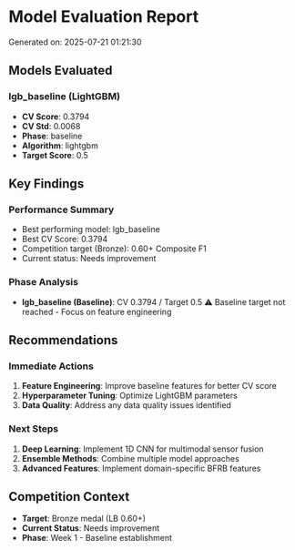 
# Model Evaluation Report

Generated on: 2025-07-21 01:21:30

## Models Evaluated

### lgb_baseline (LightGBM)
- **CV Score**: 0.3794
- **CV Std**: 0.0068
- **Phase**: baseline
- **Algorithm**: lightgbm
- **Target Score**: 0.5


## Key Findings

### Performance Summary
- Best performing model: lgb_baseline
- Best CV Score: 0.3794
- Competition target (Bronze): 0.60+ Composite F1
- Current status: Needs improvement

### Phase Analysis
- **lgb_baseline (Baseline)**: CV 0.3794 / Target 0.5
  ⚠️ Baseline target not reached - Focus on feature engineering


## Recommendations

### Immediate Actions
1. **Feature Engineering**: Improve baseline features for better CV score
2. **Hyperparameter Tuning**: Optimize LightGBM parameters
3. **Data Quality**: Address any data quality issues identified

### Next Steps
1. **Deep Learning**: Implement 1D CNN for multimodal sensor fusion
2. **Ensemble Methods**: Combine multiple model approaches
3. **Advanced Features**: Implement domain-specific BFRB features

## Competition Context
- **Target**: Bronze medal (LB 0.60+)
- **Current Status**: Needs improvement
- **Phase**: Week 1 - Baseline establishment

